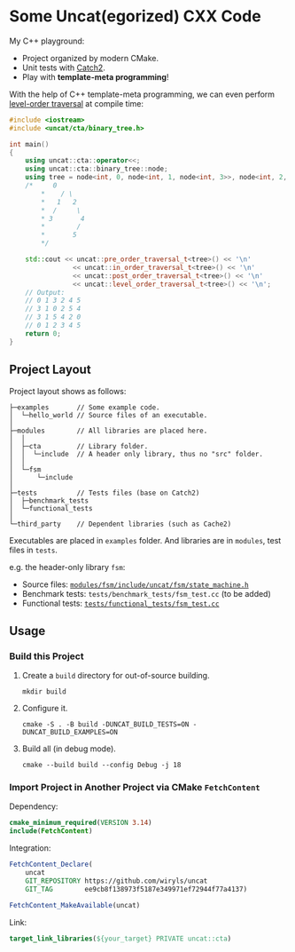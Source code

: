 # Some Uncat(egorized) CXX Code

My C++ playground:

- Project organized by modern CMake.
- Unit tests with [Catch2](https://github.com/catchorg/Catch2).
- Play with **template-meta programming**!

With the help of C++ template-meta programming, we can even perform [level-order traversal](modules/cta/include/uncat/cta/binary_tree.h) at compile time:

```cpp
#include <iostream>
#include <uncat/cta/binary_tree.h>

int main()
{
    using uncat::cta::operator<<;
    using uncat::cta::binary_tree::node;
    using tree = node<int, 0, node<int, 1, node<int, 3>>, node<int, 2, void, node<int, 4, node<int, 5>>>>;
    /*     0
        *    / \
        *   1   2
        *  /     \
        * 3       4
        *        /
        *       5
        */

    std::cout << uncat::pre_order_traversal_t<tree>() << '\n'
                << uncat::in_order_traversal_t<tree>() << '\n'
                << uncat::post_order_traversal_t<tree>() << '\n'
                << uncat::level_order_traversal_t<tree>() << '\n';
    // Output:
    // 0 1 3 2 4 5
    // 3 1 0 2 5 4
    // 3 1 5 4 2 0
    // 0 1 2 3 4 5
    return 0;
}
```

## Project Layout

Project layout shows as follows:

```text
├─examples       // Some example code.
│  └─hello_world // Source files of an executable.
│
├─modules        // All libraries are placed here.
│  │
│  ├─cta         // Library folder.
│  │  └─include  // A header only library, thus no "src" folder.
│  │
│  └─fsm
│      └─include
│
├─tests          // Tests files (base on Catch2)
│  ├─benchmark_tests
│  └─functional_tests
│
└─third_party    // Dependent libraries (such as Cache2)
```

Executables are placed in `examples` folder. And libraries are in `modules`, test files in `tests`.

e.g. the header-only library `fsm`:

- Source files: [`modules/fsm/include/uncat/fsm/state_machine.h`](modules/fsm/include/uncat/fsm/state_machine.h)
- Benchmark tests: `tests/benchmark_tests/fsm_test.cc` (to be added)
- Functional tests: [`tests/functional_tests/fsm_test.cc`](tests/functional_tests/fsm_test.cc)

## Usage

### Build this Project

1. Create a `build` directory for out-of-source building.
    ```shell
    mkdir build
    ```
2. Configure it.
    ```shell
    cmake -S . -B build -DUNCAT_BUILD_TESTS=ON -DUNCAT_BUILD_EXAMPLES=ON
    ```
3. Build all (in debug mode).
    ```shell
    cmake --build build --config Debug -j 18
    ```

### Import Project in Another Project via CMake `FetchContent`

Dependency:

```cmake
cmake_minimum_required(VERSION 3.14)
include(FetchContent)
```

Integration:

```cmake
FetchContent_Declare(
    uncat
    GIT_REPOSITORY https://github.com/wiryls/uncat
    GIT_TAG        ee9cb8f138973f5187e349971ef72944f77a4137)

FetchContent_MakeAvailable(uncat)
```

Link:

```cmake
target_link_libraries(${your_target} PRIVATE uncat::cta)
```
